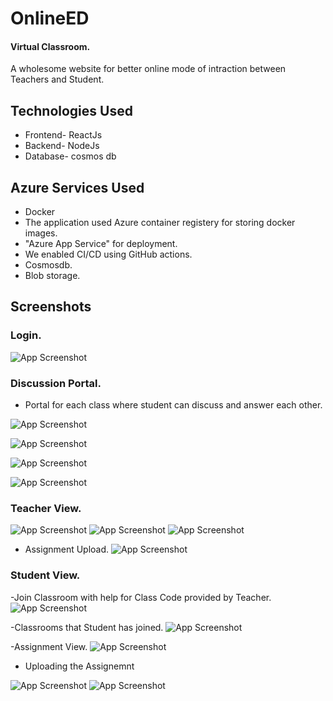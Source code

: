 
# OnlineED 
#### Virtual Classroom.


A wholesome website for better online mode of intraction between Teachers and Student.





## Technologies Used

- Frontend-  ReactJs
- Backend- NodeJs
- Database- cosmos db



## Azure Services Used

- Docker
- The application used Azure container registery for storing docker images.
- "Azure App Service" for deployment.
- We enabled CI/CD using GitHub actions.
- Cosmosdb.
- Blob storage.
## Screenshots

### Login. 
![App Screenshot](/PIC/4.jpeg)

### Discussion Portal.
- Portal for each class where student can discuss and answer each other.

![App Screenshot](/PIC/14.jpeg)

![App Screenshot](/PIC/1.jpeg)

![App Screenshot](/PIC/2.jpeg)

![App Screenshot](/PIC/3.jpeg)

### Teacher View.

![App Screenshot](/PIC/11.jpeg)
![App Screenshot](/PIC/12.jpeg)
![App Screenshot](/PIC/9.jpeg)

- Assignment Upload.
![App Screenshot](/PIC/10.jpeg)

### Student View.

-Join Classroom with help for Class Code provided by Teacher.
![App Screenshot](/PIC/5.jpeg)

-Classrooms that Student has joined.
![App Screenshot](/PIC/6.jpeg)

-Assignment View.
![App Screenshot](/PIC/13.jpeg)


- Uploading the  Assignemnt 

![App Screenshot](/PIC/7.jpeg)
![App Screenshot](/PIC/8.jpeg)


















